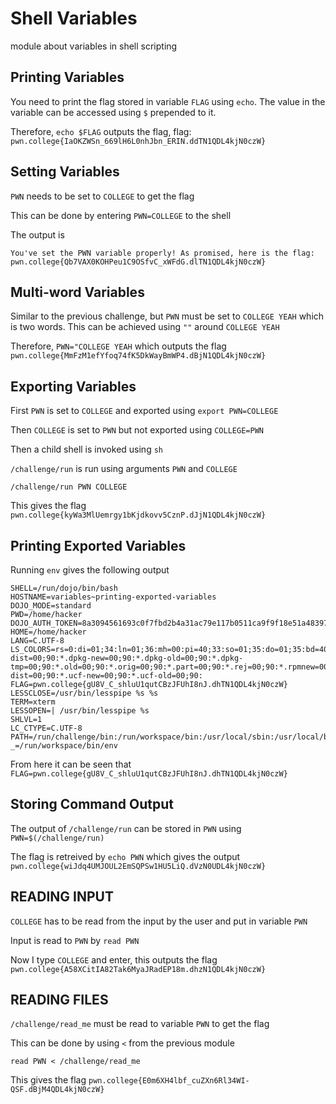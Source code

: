 # Shell Variables

module about variables in shell scripting

## Printing Variables

You need to print the flag stored in variable `FLAG` using `echo`. The value in the variable can be accessed using `$` prepended to it.

Therefore,
`echo $FLAG` outputs the flag,
flag: `pwn.college{IaOKZWSn_669lH6L0nhJbn_ERIN.ddTN1QDL4kjN0czW}`

## Setting Variables

`PWN` needs to be set to `COLLEGE` to get the flag

This can be done by entering `PWN=COLLEGE` to the shell

The output is
```
You've set the PWN variable properly! As promised, here is the flag:
pwn.college{Qb7VAX0KOHPeu1C9OSfvC_xWFdG.dlTN1QDL4kjN0czW}
```

## Multi-word Variables

Similar to the previous challenge, but `PWN` must be set to `COLLEGE YEAH` which is two words. This can be achieved using `""` around `COLLEGE YEAH`

Therefore, `PWN="COLLEGE YEAH` which outputs the flag `pwn.college{MmFzM1efYfoq74fK5DkWayBmWP4.dBjN1QDL4kjN0czW}`

## Exporting Variables

First `PWN` is set to `COLLEGE` and exported using `export PWN=COLLEGE`

Then `COLLEGE` is set to `PWN` but not exported using `COLLEGE=PWN`

Then a child shell is invoked using `sh`

`/challenge/run` is run using arguments `PWN` and `COLLEGE`
```
/challenge/run PWN COLLEGE
```

This gives the flag `pwn.college{kyWa3MlUemrgy1bKjdkovv5CznP.dJjN1QDL4kjN0czW}`

## Printing Exported Variables

Running `env` gives the following output

```
SHELL=/run/dojo/bin/bash
HOSTNAME=variables~printing-exported-variables
DOJO_MODE=standard
PWD=/home/hacker
DOJO_AUTH_TOKEN=8a3094561693c0f7fbd2b4a31ac79e117b0511ca9f9f18e51a48397c5b2268ba
HOME=/home/hacker
LANG=C.UTF-8
LS_COLORS=rs=0:di=01;34:ln=01;36:mh=00:pi=40;33:so=01;35:do=01;35:bd=40;33;01:cd=40;33;01:or=40;31;01:mi=00:su=37;41:sg=30;43:ca=00:tw=30;42:ow=34;42:st=37;44:ex=01;32:*.7z=01;31:*.ace=01;31:*.alz=01;31:*.apk=01;31:*.arc=01;31:*.arj=01;31:*.bz=01;31:*.bz2=01;31:*.cab=01;31:*.cpio=01;31:*.crate=01;31:*.deb=01;31:*.drpm=01;31:*.dwm=01;31:*.dz=01;31:*.ear=01;31:*.egg=01;31:*.esd=01;31:*.gz=01;31:*.jar=01;31:*.lha=01;31:*.lrz=01;31:*.lz=01;31:*.lz4=01;31:*.lzh=01;31:*.lzma=01;31:*.lzo=01;31:*.pyz=01;31:*.rar=01;31:*.rpm=01;31:*.rz=01;31:*.sar=01;31:*.swm=01;31:*.t7z=01;31:*.tar=01;31:*.taz=01;31:*.tbz=01;31:*.tbz2=01;31:*.tgz=01;31:*.tlz=01;31:*.txz=01;31:*.tz=01;31:*.tzo=01;31:*.tzst=01;31:*.udeb=01;31:*.war=01;31:*.whl=01;31:*.wim=01;31:*.xz=01;31:*.z=01;31:*.zip=01;31:*.zoo=01;31:*.zst=01;31:*.avif=01;35:*.jpg=01;35:*.jpeg=01;35:*.mjpg=01;35:*.mjpeg=01;35:*.gif=01;35:*.bmp=01;35:*.pbm=01;35:*.pgm=01;35:*.ppm=01;35:*.tga=01;35:*.xbm=01;35:*.xpm=01;35:*.tif=01;35:*.tiff=01;35:*.png=01;35:*.svg=01;35:*.svgz=01;35:*.mng=01;35:*.pcx=01;35:*.mov=01;35:*.mpg=01;35:*.mpeg=01;35:*.m2v=01;35:*.mkv=01;35:*.webm=01;35:*.webp=01;35:*.ogm=01;35:*.mp4=01;35:*.m4v=01;35:*.mp4v=01;35:*.vob=01;35:*.qt=01;35:*.nuv=01;35:*.wmv=01;35:*.asf=01;35:*.rm=01;35:*.rmvb=01;35:*.flc=01;35:*.avi=01;35:*.fli=01;35:*.flv=01;35:*.gl=01;35:*.dl=01;35:*.xcf=01;35:*.xwd=01;35:*.yuv=01;35:*.cgm=01;35:*.emf=01;35:*.ogv=01;35:*.ogx=01;35:*.aac=00;36:*.au=00;36:*.flac=00;36:*.m4a=00;36:*.mid=00;36:*.midi=00;36:*.mka=00;36:*.mp3=00;36:*.mpc=00;36:*.ogg=00;36:*.ra=00;36:*.wav=00;36:*.oga=00;36:*.opus=00;36:*.spx=00;36:*.xspf=00;36:*~=00;90:*#=00;90:*.bak=00;90:*.crdownload=00;90:*.dpkg-dist=00;90:*.dpkg-new=00;90:*.dpkg-old=00;90:*.dpkg-tmp=00;90:*.old=00;90:*.orig=00;90:*.part=00;90:*.rej=00;90:*.rpmnew=00;90:*.rpmorig=00;90:*.rpmsave=00;90:*.swp=00;90:*.tmp=00;90:*.ucf-dist=00;90:*.ucf-new=00;90:*.ucf-old=00;90:
FLAG=pwn.college{gU8V_C_shluU1qutCBzJFUhI8nJ.dhTN1QDL4kjN0czW}
LESSCLOSE=/usr/bin/lesspipe %s %s
TERM=xterm
LESSOPEN=| /usr/bin/lesspipe %s
SHLVL=1
LC_CTYPE=C.UTF-8
PATH=/run/challenge/bin:/run/workspace/bin:/usr/local/sbin:/usr/local/bin:/usr/sbin:/usr/bin:/sbin:/bin
_=/run/workspace/bin/env
```

From here it can be seen that `FLAG=pwn.college{gU8V_C_shluU1qutCBzJFUhI8nJ.dhTN1QDL4kjN0czW}`

## Storing Command Output

The output of `/challenge/run` can be stored in `PWN` using `PWN=$(/challenge/run)`

The flag is retreived by `echo PWN` which gives the output `pwn.college{wiJdq4UMJOUL2EmSQPSw1HU5LiQ.dVzN0UDL4kjN0czW}`

## READING INPUT

`COLLEGE` has to be read from the input by the user and put in variable `PWN`

Input is read to `PWN` by `read PWN`

Now I type `COLLEGE` and enter, this outputs the flag `pwn.college{A58XCitIA82Tak6MyaJRadEP18m.dhzN1QDL4kjN0czW}`

## READING FILES

`/challenge/read_me` must be read to variable `PWN` to get the flag

This can be done by using `<` from the previous module

`read PWN < /challenge/read_me`

This gives the flag `pwn.college{E0m6XH4lbf_cuZXn6Rl34WI-QSF.dBjM4QDL4kjN0czW}`
